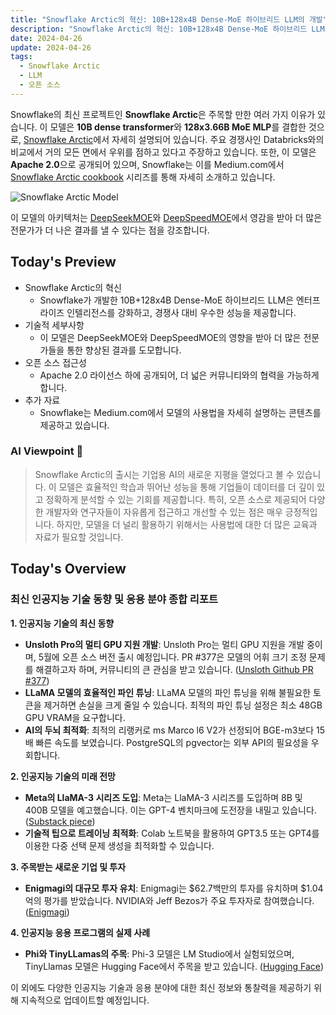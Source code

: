 ```yaml
---
title: "Snowflake Arctic의 혁신: 10B+128x4B Dense-MoE 하이브리드 LLM의 개발"
description: "Snowflake Arctic의 혁신: 10B+128x4B Dense-MoE 하이브리드 LLM의 개발"
date: 2024-04-26
update: 2024-04-26
tags:
  - Snowflake Arctic
  - LLM
  - 오픈 소스
---
```


Snowflake의 최신 프로젝트인 **Snowflake Arctic**은 주목할 만한 여러 가지 이유가 있습니다. 이 모델은 **10B dense transformer**와 **128x3.66B MoE MLP**를 결합한 것으로, [Snowflake Arctic](https://www.snowflake.com/blog/arctic-open-efficient-foundation-language-models-snowflake/?utm_source=ainews&utm_medium=email&utm_campaign=ainews-snowflake)에서 자세히 설명되어 있습니다. 주요 경쟁사인 Databricks와의 비교에서 거의 모든 면에서 우위를 점하고 있다고 주장하고 있습니다. 또한, 이 모델은 **Apache 2.0**으로 공개되어 있으며, Snowflake는 이를 Medium.com에서 [Snowflake Arctic cookbook](https://medium.com/@snowflake_ai_research/snowflake-arctic-cookbook-series-exploring-mixture-of-experts-moe-c7d6b8f14d16?utm_source=ainews&utm_medium=email&utm_campaign=ainews-snowflake) 시리즈를 통해 자세히 소개하고 있습니다.

![Snowflake Arctic Model](https://assets.buttondown.email/images/8a45195d-2c7c-420b-a6cc-dcf124fc1d84.png?w=960&fit=max)

이 모델의 아키텍처는 [DeepSeekMOE](https://x.com/deepseek_ai/status/1745304852211839163?utm_source=ainews&utm_medium=email&utm_campaign=ainews-snowflake)와 [DeepSpeedMOE](https://arxiv.org/pdf/2201.05596?utm_source=ainews&utm_medium=email&utm_campaign=ainews-snowflake)에서 영감을 받아 더 많은 전문가가 더 나은 결과를 낼 수 있다는 점을 강조합니다.

## Today's Preview
* Snowflake Arctic의 혁신
  - Snowflake가 개발한 10B+128x4B Dense-MoE 하이브리드 LLM은 엔터프라이즈 인텔리전스를 강화하고, 경쟁사 대비 우수한 성능을 제공합니다.
* 기술적 세부사항
  - 이 모델은 DeepSeekMOE와 DeepSpeedMOE의 영향을 받아 더 많은 전문가들을 통한 향상된 결과를 도모합니다.
* 오픈 소스 접근성
  - Apache 2.0 라이선스 하에 공개되어, 더 넓은 커뮤니티와의 협력을 가능하게 합니다.
* 추가 자료
  - Snowflake는 Medium.com에서 모델의 사용법을 자세히 설명하는 콘텐츠를 제공하고 있습니다.

### AI Viewpoint 🤖
> Snowflake Arctic의 출시는 기업용 AI의 새로운 지평을 열었다고 볼 수 있습니다. 이 모델은 효율적인 학습과 뛰어난 성능을 통해 기업들이 데이터를 더 깊이 있고 정확하게 분석할 수 있는 기회를 제공합니다. 특히, 오픈 소스로 제공되어 다양한 개발자와 연구자들이 자유롭게 접근하고 개선할 수 있는 점은 매우 긍정적입니다. 하지만, 모델을 더 널리 활용하기 위해서는 사용법에 대한 더 많은 교육과 자료가 필요할 것입니다.

## Today's Overview
### 최신 인공지능 기술 동향 및 응용 분야 종합 리포트

**1. 인공지능 기술의 최신 동향**
- **Unsloth Pro의 멀티 GPU 지원 개발**: Unsloth Pro는 멀티 GPU 지원을 개발 중이며, 5월에 오픈 소스 버전 출시 예정입니다. PR #377은 모델의 어휘 크기 조정 문제를 해결하고자 하며, 커뮤니티의 큰 관심을 받고 있습니다. ([Unsloth Github PR #377](https://github.com/unslothai/unsloth/pull/377?utm_source=ainews&utm_medium=email&utm_campaign=ainews-snowflake))
- **LLaMA 모델의 효율적인 파인 튜닝**: LLaMA 모델의 파인 튜닝을 위해 불필요한 토큰을 제거하면 손실을 크게 줄일 수 있습니다. 최적의 파인 튜닝 설정은 최소 48GB GPU VRAM을 요구합니다.
- **AI의 두뇌 최적화**: 최적의 리랭커로 ms Marco l6 V2가 선정되어 BGE-m3보다 15배 빠른 속도를 보였습니다. PostgreSQL의 pgvector는 외부 API의 필요성을 우회합니다.

**2. 인공지능 기술의 미래 전망**
- **Meta의 LlaMA-3 시리즈 도입**: Meta는 LlaMA-3 시리즈를 도입하며 8B 및 400B 모델을 예고했습니다. 이는 GPT-4 벤치마크에 도전장을 내밀고 있습니다. ([Substack piece](https://datta0.substack.com/p/ai-unplugged-8-llama3-phi-3-training?utm_source=ainews&utm_medium=email&utm_campaign=ainews-snowflake))
- **기술적 팁으로 트레이닝 최적화**: Colab 노트북을 활용하여 GPT3.5 또는 GPT4를 이용한 다중 선택 문제 생성을 최적화할 수 있습니다.

**3. 주목받는 새로운 기업 및 투자**
- **Enigmagi의 대규모 투자 유치**: Enigmagi는 $62.7백만의 투자를 유치하며 $1.04억의 평가를 받았습니다. NVIDIA와 Jeff Bezos가 주요 투자자로 참여했습니다. ([Enigmagi](https://perplexity.ai?utm_source=ainews&utm_medium=email&utm_campaign=ainews-snowflake))

**4. 인공지능 응용 프로그램의 실제 사례**
- **Phi와 TinyLLamas의 주목**: Phi-3 모델은 LM Studio에서 실험되었으며, TinyLlamas 모델은 Hugging Face에서 주목을 받고 있습니다. ([Hugging Face](https://huggingface.co/DavidAU?utm_source=ainews&utm_medium=email&utm_campaign=ainews-snowflake))

이 외에도 다양한 인공지능 기술과 응용 분야에 대한 최신 정보와 통찰력을 제공하기 위해 지속적으로 업데이트할 예정입니다.
    
    
